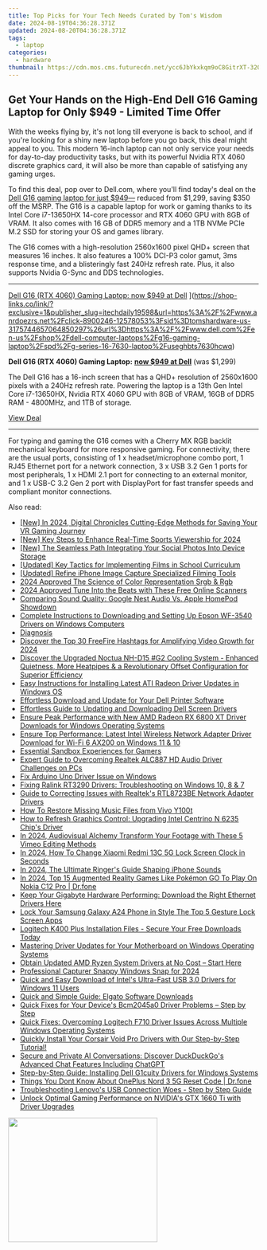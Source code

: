 ```yaml
---
title: Top Picks for Your Tech Needs Curated by Tom's Wisdom
date: 2024-08-19T04:36:28.371Z
updated: 2024-08-20T04:36:28.371Z
tags:
  - laptop
categories:
  - hardware
thumbnail: https://cdn.mos.cms.futurecdn.net/ycc6JbYkxkqm9oC8GitrXT-320-80.jpg
---
```


## Get Your Hands on the High-End Dell G16 Gaming Laptop for Only $949 - Limited Time Offer

With the weeks flying by, it's not long till everyone is back to school, and if you're looking for a shiny new laptop before you go back, this deal might appeal to you. This modern 16-inch laptop can not only service your needs for day-to-day productivity tasks, but with its powerful Nvidia RTX 4060 discrete graphics card, it will also be more than capable of satisfying any gaming urges.

 To find this deal, pop over to Dell.com, where you'll find today's deal on the [Dell G16 gaming laptop for just $949—](https://shop-links.co/link/?exclusive=1&publisher_slug=itechdaily19598&url=https%3A%2F%2Fwww.anrdoezrs.net%2Fclick-8900246-12578053%3Fsid%3Dtomshardware-us-1480388618869143757%26url%3Dhttps%3A%2F%2Fwww.dell.com%2Fen-us%2Fshop%2Fdell-computer-laptops%2Fg16-gaming-laptop%2Fspd%2Fg-series-16-7630-laptop%2Fuseghbts7630hcwq) reduced from $1,299, saving $350 off the MSRP. The G16 is a capable laptop for work or gaming thanks to its Intel Core i7-13650HX 14-core processor and RTX 4060 GPU with 8GB of VRAM. It also comes with 16 GB of DDR5 memory and a 1TB NVMe PCIe M.2 SSD for storing your OS and games library.

 The G16 comes with a high-resolution 2560x1600 pixel QHD+ screen that measures 16 inches. It also features a 100% DCI-P3 color gamut, 3ms response time, and a blisteringly fast 240Hz refresh rate. Plus, it also supports Nvidia G-Sync and DDS technologies.

---

[Dell G16 (RTX 4060) Gaming Laptop: now $949 at Dell](https://cdn.mos.cms.futurecdn.net/NPJauG39StrdYgY3X3uGgL-200-100.png "Dell G16 (RTX 4060) Gaming Laptop: now $949 at Dell") ](https://shop-links.co/link/?exclusive=1&publisher_slug=itechdaily19598&url=https%3A%2F%2Fwww.anrdoezrs.net%2Fclick-8900246-12578053%3Fsid%3Dtomshardware-us-3175744657064850297%26url%3Dhttps%3A%2F%2Fwww.dell.com%2Fen-us%2Fshop%2Fdell-computer-laptops%2Fg16-gaming-laptop%2Fspd%2Fg-series-16-7630-laptop%2Fuseghbts7630hcwq)

**Dell G16 (RTX 4060) Gaming Laptop:** [**now $949 at Dell**](https://shop-links.co/link/?exclusive=1&publisher_slug=itechdaily19598&url=https%3A%2F%2Fwww.anrdoezrs.net%2Fclick-8900246-12578053%3Fsid%3Dtomshardware-us-1656256097590331776%26url%3Dhttps%3A%2F%2Fwww.dell.com%2Fen-us%2Fshop%2Fdell-computer-laptops%2Fg16-gaming-laptop%2Fspd%2Fg-series-16-7630-laptop%2Fuseghbts7630hcwq)  (was $1,299)  
  
 The Dell G16 has a 16-inch screen that has a QHD+ resolution of 2560x1600 pixels with a 240Hz refresh rate. Powering the laptop is a 13th Gen Intel Core i7-13650HX, Nvidia RTX 4060 GPU with 8GB of VRAM, 16GB of DDR5 RAM - 4800MHz, and 1TB of storage.

[View Deal](https://shop-links.co/link/?exclusive=1&publisher_slug=itechdaily19598&url=https%3A%2F%2Fwww.anrdoezrs.net%2Fclick-8900246-12578053%3Fsid%3Dtomshardware-us-3175744657064850297%26url%3Dhttps%3A%2F%2Fwww.dell.com%2Fen-us%2Fshop%2Fdell-computer-laptops%2Fg16-gaming-laptop%2Fspd%2Fg-series-16-7630-laptop%2Fuseghbts7630hcwq)

---

 For typing and gaming the G16 comes with a Cherry MX RGB backlit mechanical keyboard for more responsive gaming. For connectivity, there are the usual ports, consisting of 1 x headset/microphone combo port, 1 RJ45 Ethernet port for a network connection, 3 x USB 3.2 Gen 1 ports for most peripherals, 1 x HDMI 2.1 port for connecting to an external monitor, and 1 x USB-C 3.2 Gen 2 port with DisplayPort for fast transfer speeds and compliant monitor connections.

<ins class="adsbygoogle"
     style="display:block"
     data-ad-format="autorelaxed"
     data-ad-client="ca-pub-7571918770474297"
     data-ad-slot="1223367746"></ins>



<ins class="adsbygoogle"
     style="display:block"
     data-ad-client="ca-pub-7571918770474297"
     data-ad-slot="8358498916"
     data-ad-format="auto"
     data-full-width-responsive="true"></ins>

<span class="atpl-alsoreadstyle">Also read:</span>
<div><ul>
<li><a href="https://screen-activity-recording.techidaily.com/new-in-2024-digital-chronicles-cutting-edge-methods-for-saving-your-vr-gaming-journey/"><u>[New] In 2024, Digital Chronicles  Cutting-Edge Methods for Saving Your VR Gaming Journey</u></a></li>
<li><a href="https://remote-screen-capture.techidaily.com/new-key-steps-to-enhance-real-time-sports-viewership-for-2024/"><u>[New] Key Steps to Enhance Real-Time Sports Viewership for 2024</u></a></li>
<li><a href="https://snapchat-videos.techidaily.com/new-the-seamless-path-integrating-your-social-photos-into-device-storage/"><u>[New] The Seamless Path  Integrating Your Social Photos Into Device Storage</u></a></li>
<li><a href="https://extra-approaches.techidaily.com/updated-key-tactics-for-implementing-films-in-school-curriculum/"><u>[Updated] Key Tactics for Implementing Films in School Curriculum</u></a></li>
<li><a href="https://extra-skills.techidaily.com/updated-refine-iphone-image-capture-specialized-filming-tools/"><u>[Updated] Refine iPhone Image Capture  Specialized Filming Tools</u></a></li>
<li><a href="https://some-guidance.techidaily.com/2024-approved-the-science-of-color-representation-srgb-and-rgb/"><u>2024 Approved  The Science of Color Representation  Srgb & Rgb</u></a></li>
<li><a href="https://some-skills.techidaily.com/2024-approved-tune-into-the-beats-with-these-free-online-scanners/"><u>2024 Approved  Tune Into the Beats with These Free Online Scanners</u></a></li>
<li><a href="https://buynow-help.techidaily.com/comparing-sound-quality-google-nest-audio-vs-apple-homepod-showdown/"><u>Comparing Sound Quality: Google Nest Audio Vs. Apple HomePod Showdown</u></a></li>
<li><a href="https://hardware-updates.techidaily.com/complete-instructions-to-downloading-and-setting-up-epson-wf-3540-drivers-on-windows-computers/"><u>Complete Instructions to Downloading and Setting Up Epson WF-3540 Drivers on Windows Computers</u></a></li>
<li><a href="https://hardware-updates.techidaily.com/diagnosis/"><u>Diagnosis</u></a></li>
<li><a href="https://youtube-docs.techidaily.com/ver-the-top-30-freefire-hashtags-for-amplifying-video-growth-for-2024/"><u>Discover the Top 30 FreeFire Hashtags for Amplifying Video Growth for 2024</u></a></li>
<li><a href="https://hardware-tips.techidaily.com/discover-the-upgraded-noctua-nh-d15-g2-cooling-system-enhanced-quietness-more-heatpipes-and-a-revolutionary-offset-configuration-for-superior-efficiency/"><u>Discover the Upgraded Noctua NH-D15 #G2 Cooling System - Enhanced Quietness, More Heatpipes & a Revolutionary Offset Configuration for Superior Efficiency</u></a></li>
<li><a href="https://hardware-updates.techidaily.com/easy-instructions-for-installing-latest-ati-radeon-driver-updates-in-windows-os/"><u>Easy Instructions for Installing Latest ATI Radeon Driver Updates in Windows OS</u></a></li>
<li><a href="https://hardware-updates.techidaily.com/effortless-download-and-update-for-your-dell-printer-software/"><u>Effortless Download and Update for Your Dell Printer Software</u></a></li>
<li><a href="https://hardware-updates.techidaily.com/effortless-guide-to-updating-and-downloading-dell-screen-drivers/"><u>Effortless Guide to Updating and Downloading Dell Screen Drivers</u></a></li>
<li><a href="https://hardware-updates.techidaily.com/ensure-peak-performance-with-new-amd-radeon-rx-6800-xt-driver-downloads-for-windows-operating-systems/"><u>Ensure Peak Performance with New AMD Radeon RX 6800 XT Driver Downloads for Windows Operating Systems</u></a></li>
<li><a href="https://hardware-updates.techidaily.com/ensure-top-performance-latest-intel-wireless-network-adapter-driver-download-for-wi-fi-6-ax200-on-windows-11-and-10/"><u>Ensure Top Performance: Latest Intel Wireless Network Adapter Driver Download for Wi-Fi 6 AX200 on Windows 11 & 10</u></a></li>
<li><a href="https://screen-video-capture.techidaily.com/essential-sandbox-experiences-for-gamers/"><u>Essential Sandbox Experiences for Gamers</u></a></li>
<li><a href="https://hardware-updates.techidaily.com/expert-guide-to-overcoming-realtek-alc887-hd-audio-driver-challenges-on-pcs/"><u>Expert Guide to Overcoming Realtek ALC887 HD Audio Driver Challenges on PCs</u></a></li>
<li><a href="https://hardware-updates.techidaily.com/fix-arduino-uno-driver-issue-on-windows/"><u>Fix Arduino Uno Driver Issue on Windows</u></a></li>
<li><a href="https://hardware-updates.techidaily.com/fixing-ralink-rt3290-drivers-troubleshooting-on-windows-10-8-and-7/"><u>Fixing Ralink RT3290 Drivers: Troubleshooting on Windows 10, 8 & 7</u></a></li>
<li><a href="https://hardware-updates.techidaily.com/guide-to-correcting-issues-with-realteks-rtl8723be-network-adapter-drivers/"><u>Guide to Correcting Issues with Realtek's RTL8723BE Network Adapter Drivers</u></a></li>
<li><a href="https://blog-min.techidaily.com/how-to-restore-missing-music-files-from-vivo-y100t-by-fonelab-android-recover-music/"><u>How To  Restore Missing Music Files from Vivo Y100t</u></a></li>
<li><a href="https://hardware-updates.techidaily.com/how-to-refresh-graphics-control-upgrading-intel-centrino-n-6235-chips-driver/"><u>How to Refresh Graphics Control: Upgrading Intel Centrino N 6235 Chip's Driver</u></a></li>
<li><a href="https://vimeo-videos.techidaily.com/in-2024-audiovisual-alchemy-transform-your-footage-with-these-5-vimeo-editing-methods/"><u>In 2024, Audiovisual Alchemy  Transform Your Footage with These 5 Vimeo Editing Methods</u></a></li>
<li><a href="https://unlock-android.techidaily.com/in-2024-how-to-change-xiaomi-redmi-13c-5g-lock-screen-clock-in-seconds-by-drfone-android/"><u>In 2024, How To Change Xiaomi Redmi 13C 5G Lock Screen Clock in Seconds</u></a></li>
<li><a href="https://fox-cloud.techidaily.com/in-2024-the-ultimate-ringers-guide-shaping-iphone-sounds/"><u>In 2024, The Ultimate Ringer's Guide  Shaping iPhone Sounds</u></a></li>
<li><a href="https://android-pokemon-go.techidaily.com/in-2024-top-15-augmented-reality-games-like-pokemon-go-to-play-on-nokia-c12-pro-drfone-by-drfone-virtual-android/"><u>In 2024, Top 15 Augmented Reality Games Like Pokémon GO To Play On Nokia C12 Pro | Dr.fone</u></a></li>
<li><a href="https://hardware-updates.techidaily.com/keep-your-gigabyte-hardware-performing-download-the-right-ethernet-drivers-here/"><u>Keep Your Gigabyte Hardware Performing: Download the Right Ethernet Drivers Here</u></a></li>
<li><a href="https://android-unlock.techidaily.com/lock-your-samsung-galaxy-a24-phone-in-style-the-top-5-gesture-lock-screen-apps-by-drfone-android/"><u>Lock Your Samsung Galaxy A24 Phone in Style The Top 5 Gesture Lock Screen Apps</u></a></li>
<li><a href="https://hardware-updates.techidaily.com/1722971529781-logitech-k400-plus-installation-files-secure-your-free-downloads-today/"><u>Logitech K400 Plus Installation Files - Secure Your Free Downloads Today</u></a></li>
<li><a href="https://hardware-updates.techidaily.com/mastering-driver-updates-for-your-motherboard-on-windows-operating-systems/"><u>Mastering Driver Updates for Your Motherboard on Windows Operating Systems</u></a></li>
<li><a href="https://hardware-updates.techidaily.com/1722979093894-obtain-updated-amd-ryzen-system-drivers-at-no-cost-start-here/"><u>Obtain Updated AMD Ryzen System Drivers at No Cost – Start Here</u></a></li>
<li><a href="https://on-screen-recording.techidaily.com/professional-capturer-snappy-windows-snap-for-2024/"><u>Professional Capturer  Snappy Windows Snap for 2024</u></a></li>
<li><a href="https://hardware-updates.techidaily.com/quick-and-easy-download-of-intels-ultra-fast-usb-30-drivers-for-windows-11-users/"><u>Quick and Easy Download of Intel's Ultra-Fast USB 3.0 Drivers for Windows 11 Users</u></a></li>
<li><a href="https://hardware-updates.techidaily.com/quick-and-simple-guide-elgato-software-downloads/"><u>Quick and Simple Guide: Elgato Software Downloads</u></a></li>
<li><a href="https://hardware-updates.techidaily.com/quick-fixes-for-your-devices-bcm2045a0-driver-problems-step-by-step/"><u>Quick Fixes for Your Device's Bcm2045a0 Driver Problems – Step by Step</u></a></li>
<li><a href="https://hardware-updates.techidaily.com/quick-fixes-overcoming-logitech-f710-driver-issues-across-multiple-windows-operating-systems/"><u>Quick Fixes: Overcoming Logitech F710 Driver Issues Across Multiple Windows Operating Systems</u></a></li>
<li><a href="https://hardware-updates.techidaily.com/quickly-install-your-corsair-void-pro-drivers-with-our-step-by-step-tutorial/"><u>Quickly Install Your Corsair Void Pro Drivers with Our Step-by-Step Tutorial!</u></a></li>
<li><a href="https://tech-hub.techidaily.com/secure-and-private-ai-conversations-discover-duckduckgos-advanced-chat-features-including-chatgpt/"><u>Secure and Private AI Conversations: Discover DuckDuckGo's Advanced Chat Features Including ChatGPT</u></a></li>
<li><a href="https://hardware-updates.techidaily.com/step-by-step-guide-installing-dell-g1cuity-drivers-for-windows-systems/"><u>Step-by-Step Guide: Installing Dell G1cuity Drivers for Windows Systems</u></a></li>
<li><a href="https://techidaily.com/things-you-dont-know-about-oneplus-nord-3-5g-reset-code-drfone-by-drfone-reset-android-reset-android/"><u>Things You Dont Know About OnePlus Nord 3 5G Reset Code | Dr.fone</u></a></li>
<li><a href="https://hardware-updates.techidaily.com/troubleshooting-lenovos-usb-connection-woes-step-by-step-guide/"><u>Troubleshooting Lenovo's USB Connection Woes - Step by Step Guide</u></a></li>
<li><a href="https://hardware-updates.techidaily.com/unlock-optimal-gaming-performance-on-nvidias-gtx-1660-ti-with-driver-upgrades/"><u>Unlock Optimal Gaming Performance on NVIDIA's GTX 1660 Ti with Driver Upgrades</u></a></li>
</ul></div>

<!-- affiliate ads begin -->
<a href="https://bluettius.sjv.io/c/5597632/2027209/17108" target="_top" id="2027209"><img src="//a.impactradius-go.com/display-ad/17108-2027209" border="0" alt="" width="300" height="250"/></a><img height="0" width="0" src="https://imp.pxf.io/i/5597632/2027209/17108" style="position:absolute;visibility:hidden;" border="0" />
<!-- affiliate ads end -->
